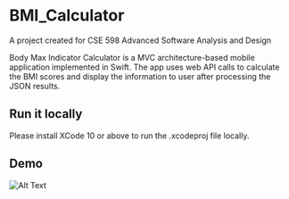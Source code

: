 # BMI_Calculator

A project created for CSE 598 Advanced Software Analysis and Design

Body Max Indicator Calculator is a MVC architecture-based mobile application implemented in Swift. The app uses web API calls to calculate the BMI scores and display the information to user after processing the JSON results.

## Run it locally

Please install XCode 10 or above to run the .xcodeproj file locally.

## Demo
![Alt Text](https://j.gifs.com/Og8GOB.gif)

